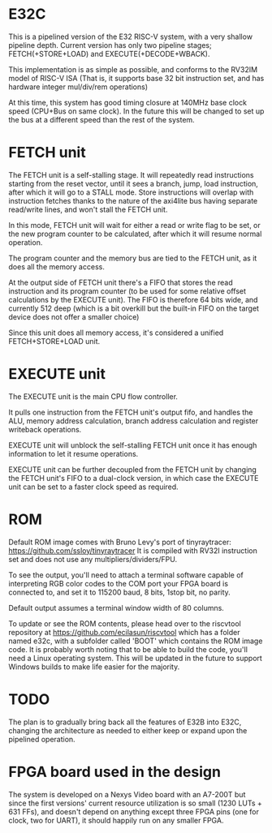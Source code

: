 # E32C
This is a pipelined version of the E32 RISC-V system, with a very shallow pipeline depth.
Current version has only two pipeline stages; FETCH(+STORE+LOAD) and EXECUTE(+DECODE+WBACK).

This implementation is as simple as possible, and conforms to the RV32IM model of RISC-V ISA
(That is, it supports base 32 bit instruction set, and has hardware integer mul/div/rem operations)

At this time, this system has good timing closure at 140MHz base clock speed (CPU+Bus on same clock).
In the future this will be changed to set up the bus at a different speed than the rest of the system.

# FETCH unit
The FETCH unit is a self-stalling stage. It will repeatedly read instructions starting from the
reset vector, until it sees a branch, jump, load instruction, after which it will go
to a STALL mode. Store instructions will overlap with instruction fetches thanks to the
nature of the axi4lite bus having separate read/write lines, and won't stall the FETCH unit.

In this mode, FETCH unit will wait for either a read or write flag to be set, or the new program
counter to be calculated, after which it will resume normal operation.

The program counter and the memory bus are tied to the FETCH unit, as it does all the memory access.

At the output side of FETCH unit there's a FIFO that stores the read instruction and its program
counter (to be used for some relative offset calculations by the EXECUTE unit). The FIFO is therefore
64 bits wide, and currently 512 deep (which is a bit overkill but the built-in FIFO on the target device
does not offer a smaller choice)

Since this unit does all memory access, it's considered a unified FETCH+STORE+LOAD unit.

# EXECUTE unit
The EXECUTE unit is the main CPU flow controller.

It pulls one instruction from the FETCH unit's output fifo, and handles the ALU, memory address calculation,
branch address calculation and register writeback operations.

EXECUTE unit will unblock the self-stalling FETCH unit once it has enough information to let it resume
operations.

EXECUTE unit can be further decoupled from the FETCH unit by changing the FETCH unit's FIFO to a dual-clock
version, in which case the EXECUTE unit can be set to a faster clock speed as required.

# ROM
Default ROM image comes with Bruno Levy's port of tinyraytracer: https://github.com/ssloy/tinyraytracer
It is compiled with RV32I instruction set and does not use any multipliers/dividers/FPU.

To see the output, you'll need to attach a terminal software capable of interpreting RGB color codes to
the COM port your FPGA board is connected to, and set it to 115200 baud, 8 bits, 1stop bit, no parity.

Default output assumes a terminal window width of 80 columns.

To update or see the ROM contents, please head over to the riscvtool repository at https://github.com/ecilasun/riscvtool
which has a folder named e32c, with a subfolder called 'BOOT' which contains the ROM image code. It is
probably worth noting that to be able to build the code, you'll need a Linux operating system. This will
be updated in the future to support Windows builds to make life easier for the majority.

# TODO
The plan is to gradually bring back all the features of E32B into E32C, changing the architecture as needed
to either keep or expand upon the pipelined operation.

# FPGA board used in the design
The system is developed on a Nexys Video board with an A7-200T but since the first versions' current resource
utilization is so small (1230 LUTs + 631 FFs), and doesn't depend on anything except three FPGA pins (one for
clock, two for UART), it should happily run on any smaller FPGA.
